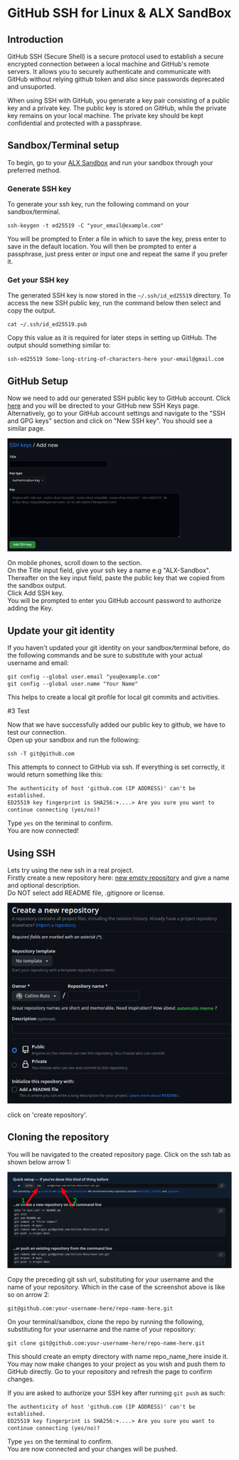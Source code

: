 # GitHub SSH for Linux & ALX SandBox

## Introduction

GitHub SSH (Secure Shell) is a secure protocol used to establish a secure encrypted connection between a local machine and GitHub's remote servers. It allows you to securely authenticate and communicate with GitHub without relying github token and also since passwords deprecated and unsuported.

When using SSH with GitHub, you generate a key pair consisting of a public key and a private key. The public key is stored on GitHub, while the private key remains on your local machine. The private key should be kept confidential and protected with a passphrase.

## Sandbox/Terminal setup

To begin, go to your [ALX Sandbox](https://intranet.alxswe.com/user_containers/current) and run your sandbox through your preferred method.

### Generate SSH key

To generate your ssh key, run the following command on your sandbox/terminal.

```
ssh-keygen -t ed25519 -C "your_email@example.com"
```
You will be prompted to Enter a file in which to save the key, press enter to save in the default location. You will then be prompted to enter a passphrase, just press enter or input one and repeat the same if you prefer it.

### Get your SSH key

The generated SSH key is now stored in the `~/.ssh/id_ed25519` directory. To access the new SSH public key, run the command below then select and copy the output.

```
cat ~/.ssh/id_ed25519.pub
```

Copy this value as it is required for later steps in setting up GitHub.
The output should something similar to: 
```
ssh-ed25519 Some-long-string-of-characters-here your-email@gmail.com
```

## GitHub Setup

Now we need to add our generated SSH public key to GitHub account.
Click [here](https://github.com/settings/ssh/new) and you will be directed to your GitHub new SSH Keys page.  
Alternatively, go to your GitHub account settings and navigate to the "SSH and GPG keys" section and click on "New SSH key".
You should see a similar page.  

![GitHub add new ssh](./assets/new-ssh2.png)   

On mobile phones, scroll down to the section.  
On the Title input field, give your ssh key a name e.g "ALX-Sandbox".   
Thereafter on the key input field, paste the public key that we copied from the sandbox output.  
Click Add SSH key.  
You will be prompted to enter you GitHub account password to authorize adding the Key.

## Update your git identity

If you haven't updated your git identity on your sandbox/terminal before, do the following commands and be sure to substitute with your actual username and email:

```
git config --global user.email "you@example.com"
git config --global user.name "Your Name"
```

This helps to create a local git profile for local git commits and activities.

#3 Test

Now that we have successfully added our public key to github, we have to test our connection.  
Open up your sandbox and run the following:

```
ssh -T git@github.com
```
This attempts to connect to GitHub via ssh. If everything is set correctly, it would return something like this:

```
The authenticity of host 'github.com (IP ADDRESS)' can't be established.
ED25519 key fingerprint is SHA256:+....> Are you sure you want to continue connecting (yes/no)?
```

Type `yes` on the terminal to confirm.  
You are now connected!

## Using SSH

Lets try using the new ssh in a real project.  
Firstly create a new repository here: [new empty repository](https://github.com/new) and give a name and optional description.  
Do NOT select add README file, .gitignore or license.  

![New Repository](./assets/new-repo.png)

click on 'create repository'.  

## Cloning the repository

You will be navigated to the created repository page. Click on the ssh tab as shown below arrow 1: 

![repository select ssh](./assets/git-ssh.png)  

Copy the preceding git ssh url, substituting for your username and the name of your repository. Which in the case of the screenshot above is like so on arrow 2:

```
git@github.com:your-username-here/repo-name-here.git
```

On your terminal/sandbox, clone the repo by running the following, substituting for your username and the name of your repository:

```
git clone git@github.com:your-username-here/repo-name-here.git
```

This should create an empty directory with name repo_name_here inside it. You may now make changes to your project as you wish and push them to GitHub directly. Go to your repository and refresh the page to confirm changes.   

If you are asked to authorize your SSH key after running `git push` as such:  

```
The authenticity of host 'github.com (IP ADDRESS)' can't be established.
ED25519 key fingerprint is SHA256:+....> Are you sure you want to continue connecting (yes/no)?
```

Type `yes` on the terminal to confirm.  
You are now connected and your changes will be pushed.